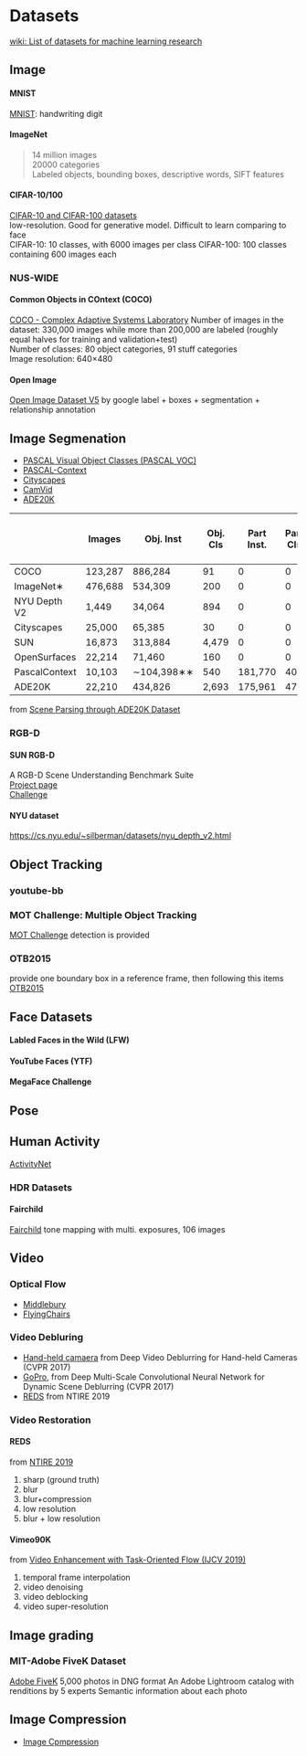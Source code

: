 # Datasets
[wiki: List of datasets for machine learning research](https://en.wikipedia.org/wiki/List_of_datasets_for_machine-learning_research)
## Image
#### MNIST
[MNIST](http://yann.lecun.com/exdb/mnist/): handwriting digit
#### ImageNet
>14 million images  
20000 categories  
Labeled objects, bounding boxes, descriptive words, SIFT features  
#### CIFAR-10/100
[CIFAR-10 and CIFAR-100 datasets](https://www.cs.toronto.edu/~kriz/cifar.html)  
low-resolution. Good for generative model. Difficult to learn comparing to face  
CIFAR-10: 10 classes, with 6000 images per class
CIFAR-100: 100 classes containing 600 images each
### NUS-WIDE

#### Common Objects in COntext (COCO)
[COCO - Complex Adaptive Systems Laboratory](http://complexity.cecs.ucf.edu/coco/)
Number of images in the dataset: 330,000 images while more than 200,000 are labeled (roughly equal halves for training and validation+test)  
Number of classes: 80 object categories, 91 stuff categories  
Image resolution: 640×480

#### Open Image
[Open Image Dataset V5](https://storage.googleapis.com/openimages/web/index.html) by google
label + boxes + segmentation + relationship annotation

## Image Segmenation 
* [PASCAL Visual Object Classes (PASCAL VOC)](http://host.robots.ox.ac.uk/pascal/VOC/)
* [PASCAL-Context](https://cs.stanford.edu/~roozbeh/pascal-context/)
* [Cityscapes](https://www.cityscapes-dataset.com/)
* [CamVid](http://mi.eng.cam.ac.uk/research/projects/VideoRec/CamVid/)
* [ADE20K](https://groups.csail.mit.edu/vision/datasets/ADE20K/)

|             |Images  |Obj. Inst   |Obj. Cls|Part Inst.|Part Cls|Obj. Cls. per Img|
|-------------|--------|------------|--------|--------|-----|-----|
|COCO         |123,287 |  886,284   |      91|       0|    0|  3.5|
|ImageNet∗    |476,688 |  534,309   |     200|       0|    0|  1.7|
|NYU Depth V2 |  1,449 |   34,064   |     894|       0|    0| 14.1|
|Cityscapes   | 25,000 |   65,385   |      30|       0|    0| 12.2|
|SUN          | 16,873 |  313,884   |   4,479|       0|    0|  9.8|
|OpenSurfaces | 22,214 |   71,460   |     160|       0|    0|  N/A|
|PascalContext| 10,103 | ∼104,398∗∗ |     540| 181,770|   40|  5.1|
|ADE20K       | 22,210 |  434,826   |   2,693| 175,961|  476|  9.9|
from [Scene Parsing through ADE20K Dataset](http://people.csail.mit.edu/bzhou/publication/scene-parse-camera-ready.pdf)

### RGB-D  
#### SUN RGB-D
A RGB-D Scene Understanding Benchmark Suite  
[Project page](http://rgbd.cs.princeton.edu/)  
[Challenge](http://rgbd.cs.princeton.edu/challenge.html)  

#### NYU dataset
https://cs.nyu.edu/~silberman/datasets/nyu_depth_v2.html

## Object Tracking
### youtube-bb
### MOT Challenge: Multiple Object Tracking
[MOT Challenge](https://motchallenge.net/)
detection is provided
### OTB2015
provide one boundary box in a reference frame, then following this items
[OTB2015](http://cvlab.hanyang.ac.kr/tracker_benchmark/datasets.html)
## Face Datasets
#### Labled Faces in the Wild (LFW)
#### YouTube Faces (YTF)
#### MegaFace Challenge

## Pose
## Human Activity
[ActivityNet](http://activity-net.org/)

### HDR Datasets
#### Fairchild
[Fairchild](http://rit-mcsl.org/fairchild//HDR.html)
tone mapping with multi. exposures, 106 images

## Video
### Optical Flow
* [Middlebury](http://vision.middlebury.edu/flow/data/)
* [FlyingChairs](https://lmb.informatik.uni-freiburg.de/resources/datasets/FlyingChairs.en.html)
### Video Debluring
* [Hand-held camaera](https://www.cs.ubc.ca/labs/imager/tr/2017/DeepVideoDeblurring/) from Deep Video Deblurring for Hand-held Cameras (CVPR 2017)
* [GoPro](https://github.com/SeungjunNah/DeepDeblur_release), from Deep Multi-Scale Convolutional Neural Network for Dynamic Scene Deblurring (CVPR 2017)
* [REDS](https://seungjunnah.github.io/Datasets/reds.html) from NTIRE 2019
### Video Restoration
#### REDS
from [NTIRE 2019](https://seungjunnah.github.io/Datasets/reds.html)
1. sharp (ground truth)
1. blur
1. blur+compression
1. low resolution
1. blur + low resolution
#### Vimeo90K
from [Video Enhancement with Task-Oriented Flow (IJCV 2019)](http://toflow.csail.mit.edu/)
1. temporal frame interpolation
1. video denoising
1. video deblocking
1. video super-resolution

## Image grading
### MIT-Adobe FiveK Dataset
[Adobe FiveK](https://data.csail.mit.edu/graphics/fivek/)
5,000 photos in DNG format
An Adobe Lightroom catalog with renditions by 5 experts
Semantic information about each photo

## Image Compression
* [Image Cpmpression](https://www.compression.cc/)
